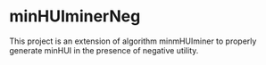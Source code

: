 # minHUIminerNeg
This project is an extension of algorithm minmHUIminer to properly generate minHUI in the presence of negative utility.
